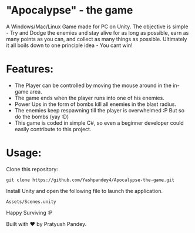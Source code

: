 # "Apocalypse" - the game
A Windows/Mac/Linux Game made for PC on Unity. The objective is simple - Try and Dodge the enemies and stay alive for as long as possible, earn as many points as you can, and collect as many things as possible. Ultimately it all boils down to one principle idea - You cant win! 

# Features:

* The Player can be controlled by moving the mouse around in the in-game area.
* The game ends when the player runs into one of his enemies.
* Power Ups in the form of bombs kill all enemies in the blast radius.
* The enemies keep respawning till the player is overwhelmed :P But so do the bombs (yay :D)
* This game is coded in simple C#, so even a beginner developer could easily contribute to this project.

# Usage:
Clone this repository:

`git clone https://github.com/Yashpandey4/Apocalypse-the-game.git`

Install Unity and open the following file to launch the application.

`Assets/Scenes.unity`

Happy Surviving :P

Built with ♥ by Pratyush Pandey.
